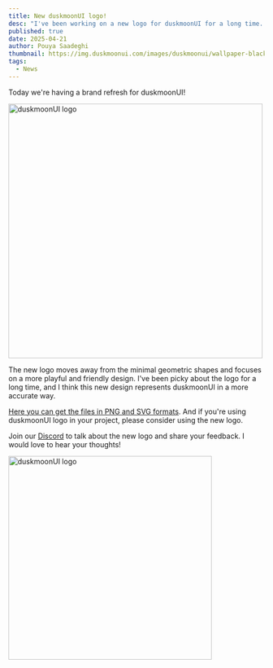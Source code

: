 ```yaml
---
title: New duskmoonUI logo!
desc: "I've been working on a new logo for duskmoonUI for a long time. Here's the new logo!"
published: true
date: 2025-04-21
author: Pouya Saadeghi
thumbnail: https://img.duskmoonui.com/images/duskmoonui/wallpaper-black.png
tags:
  - News
---
```


<script>
  import Translate from "$components/Translate.svelte"
</script>

Today we're having a brand refresh for duskmoonUI!

<div class="text-center">
  <img
    class="pointer-events-none inline-block align-bottom"
    src="https://img.duskmoonui.com/images/duskmoonui/mark-rotating.svg"
    alt="duskmoonUI logo"
    width="500"
    height="500"
    loading="lazy"
  />
</div>

The new logo moves away from the minimal geometric shapes and focuses on a more playful and friendly design. I've been picky about the logo for a long time, and I think this new design represents duskmoonUI in a more accurate way.

[Here you can get the files in PNG and SVG formats](/brand/). And if you're using duskmoonUI logo in your project, please consider using the new logo.

Join our [Discord](/discord/) to talk about the new logo and share your feedback. I would love to hear your thoughts!

<div class="text-center mx-2">
  <img
    class="pointer-events-none w-full h-auto inline-block align-bottom rounded-box"
    src="https://img.duskmoonui.com/images/duskmoonui/guides.svg"
    alt="duskmoonUI logo"
    width="400"
    height="400"
    loading="lazy"
  />
</div>
